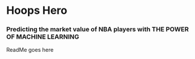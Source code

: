 # Hoops Hero

### Predicting the market value of NBA players with THE POWER OF MACHINE LEARNING

ReadMe goes here